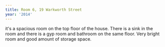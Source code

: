 ```yaml
---
title: Room 6, 19 Warkworth Street
year: '2014'
---
```


it's a spacious room on the top floor of the house. There is a sink in the room and there is a gyp room and bathroom on the same floor.  Very bright room and good amount of storage space.